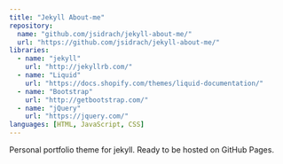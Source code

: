 ```yaml
---
title: "Jekyll About-me"
repository:
  name: "github.com/jsidrach/jekyll-about-me/"
  url: "https://github.com/jsidrach/jekyll-about-me/"
libraries:
  - name: "jekyll"
    url: "http://jekyllrb.com/"
  - name: "Liquid"
    url: "https://docs.shopify.com/themes/liquid-documentation/"
  - name: "Bootstrap"
    url: "http://getbootstrap.com/"
  - name: "jQuery"
    url: "https://jquery.com/"
languages: [HTML, JavaScript, CSS]
---
```

Personal portfolio theme for jekyll. Ready to be hosted on GitHub Pages.
